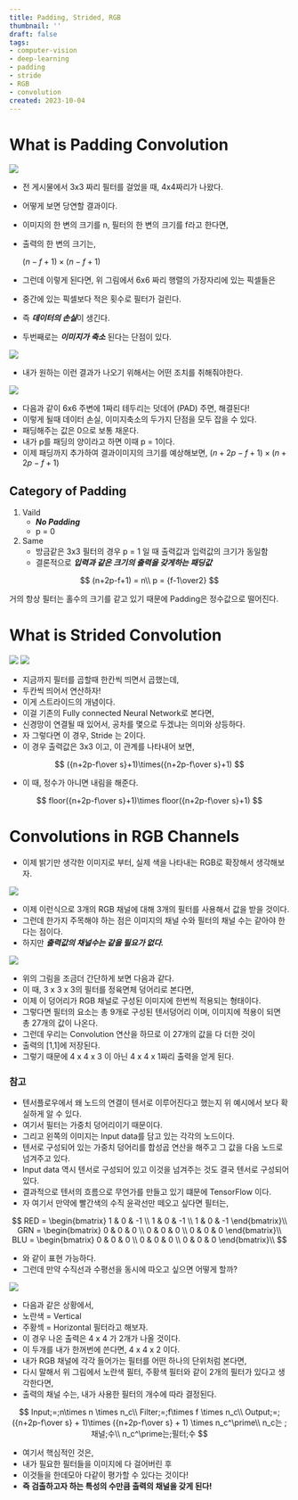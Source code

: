 ```yaml
---
title: Padding, Strided, RGB
thumbnail: ''
draft: false
tags:
- computer-vision
- deep-learning
- padding
- stride
- RGB
- convolution
created: 2023-10-04
---
```


# What is Padding Convolution

![](convolution1.png)

* 전 게시물에서 3x3 짜리 필터를 걸었을 때, 4x4짜리가 나왔다.

* 어떻게 보면 당연할 결과이다.

* 이미지의 한 변의 크기를 n, 필터의 한 변의 크기를 f라고 한다면,

* 출력의 한 변의 크기는,
  
  (*n* − *f* + 1) × (*n* − *f* + 1)

* 그런데 이렇게 된다면, 위 그림에서 6x6 짜리 행렬의 가장자리에 있는 픽셀들은

* 중간에 있는 픽셀보다 적은 횟수로 필터가 걸린다.

* 즉 ***데이터의 손실***이 생긴다.

* 두번째로는 ***이미지가 축소*** 된다는 단점이 있다.

![](convolution2.png)

* 내가 원하는 이런 결과가 나오기 위해서는 어떤 조치를 취해줘야한다.

![](convolution3.png)

* 다음과 같이 6x6 주변에 1짜리 테두리는 덧데어 (PAD) 주면, 해결된다!
* 이렇게 될때 데이터 손실, 이미지축소의 두가지 단점을 모두 잡을 수 있다.
* 패딩해주는 값은 0으로 보통 채운다.
* 내가 p를 패딩의 양이라고 하면 이때 p = 1이다.
* 이제 패딩까지 추가하여 결과이미지의 크기를 예상해보면, (*n* + 2*p* − *f* + 1) × (*n* + 2*p* − *f* + 1)

## Category of Padding

1. Vaild
   - ***No Padding***
   - p = 0
1. Same
   * 방금같은 3x3 필터의 경우 p = 1 일 때 출력값과 입력값의 크기가 동일함
   * 결론적으로 ***입력과 같은 크기의 출력을 갖게하는 패딩값***

$$
(n+2p-f+1) = n\\ p = {f-1\over2}
$$

거의 항상 필터는 홀수의 크기를 같고 있기 때문에 Padding은 정수값으로 떨어진다.

# What is Strided Convolution

![](convolution4.png)
![](convolution5.png)

* 지금까지 필터를 곱할때 한칸씩 띄면서 곱했는데,
* 두칸씩 띄어서 연산하자!
* 이게 스트라이드의 개념이다.
* 이걸 기존의 Fully connected Neural Network로 본다면,
* 신경망이 연결될 때 있어서, 공차를 몇으로 두겠냐는 의미와 상등하다.
* 자 그렇다면 이 경우, Stride 는 2이다.
* 이 경우 출력값은 3x3 이고, 이 관계를 나타내어 보면,

$$
({n+2p-f\over s}+1)\times({n+2p-f\over s}+1)
$$

* 이 때, 정수가 아니면 내림을 해준다.

$$
floor({n+2p-f\over s}+1)\times floor({n+2p-f\over s}+1)
$$

# Convolutions in RGB Channels

* 이제 밝기만 생각한 이미지로 부터, 실제 색을 나타내는 RGB로 확장해서 생각해보자.

![](convolution6.png)

* 이제 이런식으로 3개의 RGB 채널에 대해 3개의 필터를 사용해서 값을 받을 것이다.
* 그런데 한가지 주목해야 하는 점은 이미지의 채널 수와 필터의 채널 수는 같아야 한다는 점이다.
* 하지만 ***출력값의 채널수는 같을 필요가 없다.***

![](convolution7.png)

* 위의 그림을 조금더 간단하게 보면 다음과 같다.
* 이 때, 3 x 3 x 3의 필터를 정육면체 덩어리로 본다면,
* 이제 이 덩어리가 RGB 채널로 구성된 이미지에 한번씩 적용되는 형태이다.
* 그렇다면 필터의 요소는 총 9개로 구성된 텐서덩어리 이며, 이미지에 적용이 되면 총 27개의 값이 나온다.
* 그런데 우리는 Convolution 연산을 하므로 이 27개의 값을 다 더한 것이
* 출력의 \[1,1\]에 저장된다.
* 그렇기 때문에 4 x 4 x 3 이 아닌 4 x 4 x 1짜리 출력을 얻게 된다.

### 참고

* 텐서플로우에서 왜 노드의 연결이 텐서로 이루어진다고 했는지 위 예시에서 보다 확실하게 알 수 있다.
* 여기서 필터는 가중치 덩어리이기 때문이다.
* 그리고 왼쪽의 이미지는 Input data를 담고 있는 각각의 노드이다.
* 텐서로 구성되어 있는 가중치 덩어리를 합성곱 연산을 해주고 그 값을 다음 노드로 넘겨주고 있다.
* Input data 역시 텐서로 구성되어 있고 이것을 넘겨주는 것도 결국 텐서로 구성되어 있다.
* 결과적으로 텐서의 흐름으로 무언가를 만들고 있기 떄문에 TensorFlow 이다.
* 자 여기서 만약에 빨간색의 수직 윤곽선만 떼오고 싶다면 필터는,

$$
RED = \begin{bmatrix} 1 & 0 & -1 \\ 1 & 0 & -1 \\ 1 & 0 & -1 \end{bmatrix}\\ GRN = \begin{bmatrix} 0 & 0 & 0 \\ 0 & 0 & 0 \\ 0 & 0 & 0 \end{bmatrix}\\ BLU = \begin{bmatrix} 0 & 0 & 0 \\ 0 & 0 & 0 \\ 0 & 0 & 0 \end{bmatrix}\\
$$

* 와 같이 표현 가능하다.
* 그런데 만약 수직선과 수평선을 동시에 따오고 싶으면 어떻게 할까?

![](convolution8.png)

* 다음과 같은 상황에서,
* 노란색 = Vertical
* 주황섹 = Horizontal 필터라고 해보자.
* 이 경우 나온 출력은 4 x 4 가 2개가 나올 것이다.
* 이 두개를 내가 한꺼번에 쓴다면, 4 x 4 x 2 이다.
* 내가 RGB 채널에 각각 들어가는 필터를 어떤 하나의 단위처럼 본다면,
* 다시 말해서 위 그림에서 노란색 필터, 주황색 필터와 같이 2개의 필터가 있다고 생각한다면,
* 출력의 채널 수는, 내가 사용한 필터의 개수에 따라 결정된다.

$$
Input;=;n\times n \times n_c\\ Filter;=;f\times f \times n_c\\ Output;=;({n+2p-f\over s} + 1)\times ({n+2p-f\over s} + 1) \times n_c^\prime\\ n_c는 ;채널;수\\ n_c^\prime는;필터;수
$$

* 여기서 핵심적인 것은,
* 내가 필요한 필터들을 이미지에 다 걸어버린 후
* 이것들을 한데모아 다같이 평가할 수 있다는 것이다!
* **즉 검출하고자 하는 특성의 수만큼 출력의 채널을 갖게 된다!**
